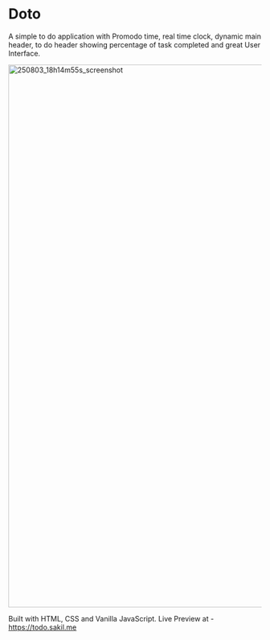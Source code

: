 # Doto
A simple to do application with Promodo time, real time clock, dynamic main header, to do header showing percentage of task completed and great User Interface.

<img width="1920" height="1080" alt="250803_18h14m55s_screenshot" src="https://github.com/user-attachments/assets/0fec2306-6452-4224-8a29-41949c0adbdf" />

Built with HTML, CSS and Vanilla JavaScript.
Live Preview at - https://todo.sakil.me
